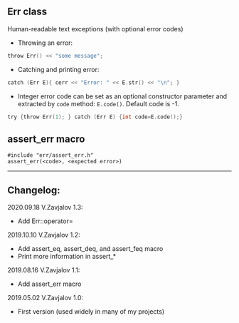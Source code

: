 ## Err class

Human-readable text exceptions (with optional error codes)

- Throwing an error:
```c
throw Err() << "some message";
```

- Catching and printing error:
```c
catch (Err E){ cerr << "Error: " << E.str() << "\n"; }
```

- Integer error code can be set as an optional constructor parameter
  and extracted by `code` method: `E.code()`. Default code is -1.
```c
try {throw Err(1); } catch (Err E) {int code=E.code();}
```

## assert_err macro

```
#include "err/assert_err.h"
assert_err(<code>, <expected error>)
```


------------------
## Changelog:
2020.09.18 V.Zavjalov 1.3:
- Add Err::operator=

2019.10.10 V.Zavjalov 1.2:
- Add assert_eq, assert_deq, and assert_feq macro
- Print more information in assert_*

2019.08.16 V.Zavjalov 1.1:
- Add assert_err macro

2019.05.02 V.Zavjalov 1.0:
- First version (used widely in many of my projects)
